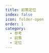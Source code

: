 ```yaml
---
title: 前策定位
index: false
icon: folder-open
order: 1
category:
  - 参考
  - 前策
  - 定位
---
```


<Catalog />
